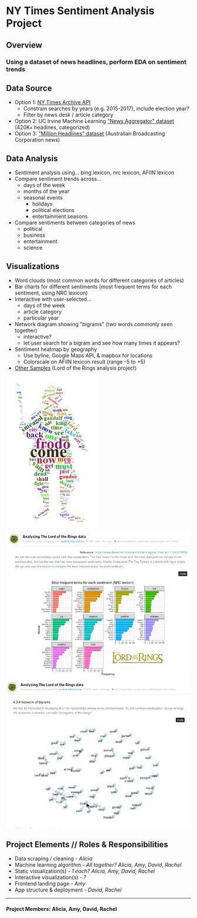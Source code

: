 # NY Times Sentiment Analysis Project

## Overview
### Using a dataset of news headlines, perform EDA on sentiment trends

## Data Source
* Option 1: [NY Times Archive API](https://developer.nytimes.com/docs/articlesearch-product/1/overview)
    * Constrain searches by years (e.g. 2015-2017), include election year?
    * Filter by news desk / article category
* Option 2: UC Irvine Machine Learning ["News Aggregator" dataset](http://archive.ics.uci.edu/ml/datasets/News+Aggregator) (420K+ headines, categorized)
* Option 3: ["Million Headlines" dataset](https://www.kaggle.com/therohk/million-headlines) (Australian Broadcasting Corporation news)

## Data Analysis
* Sentiment analysis using... bing lexicon, nrc lexicon, AFIIN lexicon
* Compare sentiment trends across... 
    * days of the week
    * months of the year
    * seasonal events 
        * holidays
        * political elections
        * entertainment seasons
* Compare sentiments between categories of news
    * political
    * business
    * entertainment
    * science

## Visualizations
* Word clouds (most common words for different categories of articles)
* Bar charts for different sentiments (most frequent terms for each sentiment, using NRC lexicon)
* Interactive with user-selected...
    * days of the week
    * article category
    * particular year
* Network diagram showing "bigrams" (two words commonly seen together) 
    * interactive?  
    * let user search for a bigram and see how many times it appears?
* Sentiment heatmap by geography
    * Use byline, Google Maps API, & mapbox for locations
    * Colorscale on AFIIN lexicon result (range -5 to +5)
* [Other Samples](https://www.kaggle.com/xvivancos/analyzing-the-lord-of-the-rings-data) (Lord of the Rings analysis project)

<img src=Readme-Images/wordcloud.png width=250></img>
<img src=Readme-Images/barcharts.png height=400></img>
<img src=Readme-Images/bigrams.png height=400></img>

## Project Elements // Roles & Responsibilities
* Data scraping / cleaning - *Alicia*
* Machine learning algorithm - *All together? Alicia, Amy, David, Rachel*
* Static visualization(s) - *1 each? Alicia, Amy, David, Rachel*
* Interactive visualization(s) - *?*
* Frontend landing page - *Amy*
* App structure & deployment - *David, Rachel*

---
#### Project Members: Alicia, Amy, David, Rachel